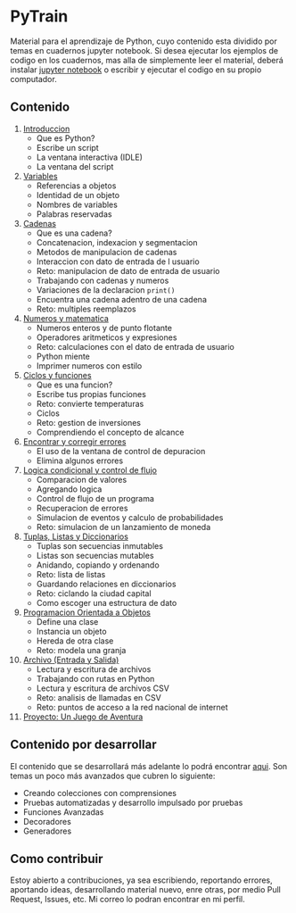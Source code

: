 # PyTrain

Material para el aprendizaje de Python, cuyo contenido esta dividido por temas en cuadernos jupyter notebook. Si desea ejecutar los ejemplos de codigo en los cuadernos, mas alla de simplemente leer el material, deberá instalar [jupyter notebook](https://jupyter.org/install) o escribir y ejecutar el codigo en su propio computador.

## Contenido

1. [Introduccion](https://github.com/adriaanbd/pytrain/blob/master/intro.ipynb)
    - Que es Python?
    - Escribe un script
    - La ventana interactiva (IDLE)
    - La ventana del script
2. [Variables](https://github.com/adriaanbd/pytrain/blob/master/variables.ipynb)
    - Referencias a objetos
    - Identidad de un objeto
    - Nombres de variables
    - Palabras reservadas
3. [Cadenas](https://github.com/adriaanbd/pytrain/blob/master/strings.ipynb)
    - Que es una cadena?
    - Concatenacion, indexacion y segmentacion
    - Metodos de manipulacion de cadenas
    - Interaccion con dato de entrada de l usuario
    - Reto: manipulacion de dato de entrada de usuario
    - Trabajando con cadenas y numeros
    - Variaciones de la declaracion `print()`
    - Encuentra una cadena adentro de una cadena
    - Reto: multiples reemplazos
4. [Numeros y matematica](https://github.com/adriaanbd/pytrain/blob/master/numeros-y-matematica.ipynb)
    - Numeros enteros y de punto flotante
    - Operadores aritmeticos y expresiones
    - Reto: calculaciones con el dato de entrada de usuario
    - Python miente
    - Imprimer numeros con estilo
5. [Ciclos y funciones](https://github.com/adriaanbd/pytrain/blob/master/funciones-y-ciclos.ipynb)
    - Que es una funcion?
    - Escribe tus propias funciones
    - Reto: convierte temperaturas
    - Ciclos
    - Reto: gestion de inversiones
    - Comprendiendo el concepto de alcance
6. [Encontrar y corregir errores](https://github.com/adriaanbd/pytrain/blob/master/encontrando-resolviendo-errores.ipynb)
    - El uso de la ventana de control de depuracion
    - Elimina algunos errores
7. [Logica condicional y control de flujo](https://github.com/adriaanbd/pytrain/blob/master/logica-condicional-control-de-flujo.ipynb)
    - Comparacion de valores
    - Agregando logica
    - Control de flujo de un programa
    - Recuperacion de errores
    - Simulacion de eventos y calculo de probabilidades
    - Reto: simulacion de un lanzamiento de moneda
8. [Tuplas, Listas y Diccionarios](https://github.com/adriaanbd/pytrain/blob/master/tuplas-listas-diccionarios.ipynb)
    - Tuplas son secuencias inmutables
    - Listas son secuencias mutables
    - Anidando, copiando y ordenando
    - Reto: lista de listas
    - Guardando relaciones en diccionarios
    - Reto: ciclando la ciudad capital
    - Como escoger una estructura de dato
9. [Programacion Orientada a Objetos](https://github.com/adriaanbd/pytrain/blob/master/oop.ipynb)
    - Define una clase
    - Instancia un objeto
    - Hereda de otra clase
    - Reto: modela una granja 
10. [Archivo (Entrada y Salida)](https://github.com/adriaanbd/pytrain/blob/master/file-entrada-salida.ipynb)
    - Lectura y escritura de archivos
    - Trabajando con rutas en Python
    - Lectura y escritura de archivos CSV
    - Reto: analisis de llamadas en CSV
    - Reto: puntos de acceso a la red nacional de internet
11. [Proyecto: Un Juego de Aventura](https://github.com/adriaanbd/pytrain/blob/master/juego-de-aventura.ipynb)

## Contenido por desarrollar

El contenido que se desarrollará más adelante lo podrá encontrar [aqui](https://github.com/adriaanbd/pytrain/blob/master/otros-temas.md). Son temas un poco más avanzados que cubren lo siguiente:

- Creando colecciones con comprensiones
- Pruebas automatizadas y desarrollo impulsado por pruebas
- Funciones Avanzadas
- Decoradores
- Generadores

## Como contribuir

Estoy abierto a contribuciones, ya sea escribiendo, reportando errores, aportando ideas, desarrollando material nuevo, enre otras, por medio Pull Request, Issues, etc. Mi correo lo podran encontrar en mi perfil.
